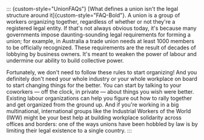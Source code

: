 ::: {custom-style="UnionFAQs"}
[What defines a union isn't the legal structure around
it]{custom-style="FAQ-Bold"}. A union is a group of workers organizing together,
regardless of whether or not they're a registered legal entity. If that's not
always obvious today, it's because many governments impose daunting-sounding
legal requirements for forming a union; for example, in Australia a trade union
needs at least 1000 members to be officially recognized. These requirements are
the result of decades of lobbying by business owners. It's meant to weaken the
power of labour and undermine our ability to build collective power.

Fortunately, we don't need to follow these rules to start organizing! And you
definitely don't need your whole industry or your whole workplace on board to
start changing things for the better. You can start by talking to your coworkers
— off the clock, in private — about things you wish were better. Existing labour
organizations can help you figure out how to rally together and get organized
from the ground up. And if you're working in a big multinational, international
groups like the Industrial Workers of the World (IWW) might be your best help at
building workplace solidarity across offices and borders: one of the ways unions
have been hobbled by law is by limiting their legal existence to a single
country.
:::
